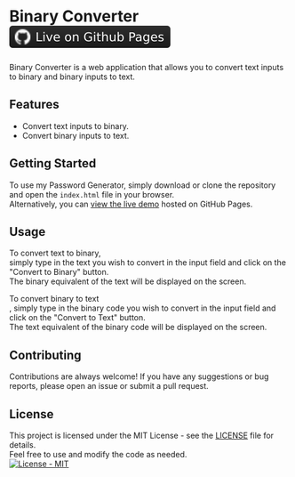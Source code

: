 # Binary Converter [![Live on Github Pages](https://raw.githubusercontent.com/Nihilnia/GithubBadges/d789604b7dce1b979d009e0751f7d4a26c07a2f9/liveOnGitHubPages.svg)](https://nihilnia.github.io/BinaryConverter)

Binary Converter is a web application that allows you to convert text inputs to binary and binary inputs to text.

## Features

- Convert text inputs to binary.
- Convert binary inputs to text.

## Getting Started

To use my Password Generator, simply download or clone the repository and open the `index.html` file in your browser.<br/>
Alternatively, you can [view the live demo](https://nihilnia.github.io/BinaryConverter) hosted on GitHub Pages.

## Usage

To convert text to binary,<br/> simply type in the text you wish to convert in the input field and click on the "Convert to Binary" button.<br/>
The binary equivalent of the text will be displayed on the screen.

To convert binary to text<br/>, simply type in the binary code you wish to convert in the input field and click on the "Convert to Text" button.<br/>
The text equivalent of the binary code will be displayed on the screen.

## Contributing

Contributions are always welcome! If you have any suggestions or bug reports, please open an issue or submit a pull request.

## License

This project is licensed under the MIT License - see the [LICENSE](https://github.com/Nihilnia/BinaryConverter/blob/main/LICENSE.md) file for details.<br/>
Feel free to use and modify the code as needed.<br/>
[![License - MIT](https://img.shields.io/badge/License-MIT-8CB904)](https://choosealicense.com/licenses/mit/)
